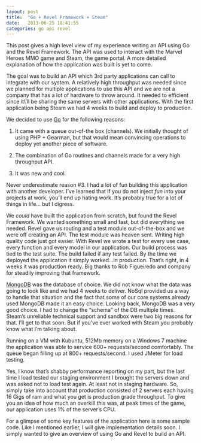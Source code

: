 ```yaml
---
layout: post                                                                                                                  
title:  "Go + Revel Framework + Steam"
date:   2013-06-25 18:41:55
categories: go api revel
---
```


This post gives a high level view of my experience writing an API using Go and the Revel Framework. The API was used to interact with the Marvel Heroes MMO game and Steam, the game portal. A more detailed explanation of how the application was built is yet to come.

The goal was to build an API which 3rd party applications can call to integrate with our system. A relatively high throughput was needed since we planned for multiple applications to use this API and we are not a company that has a lot of hardware to throw around. It needed to efficient since it\’ll be sharing the same servers with other applications. With the first application being Steam we had 4 weeks to build and deploy to production.

We decided to use [Go](http://golang.org/) for the following reasons:

1) It came with a queue out-of-the box (channels). We initially thought of using PHP + Gearman, but that would mean convincing operations to deploy yet another piece of software.

2) The combination of Go routines and channels made for a very high throughput API.

3) It was new and cool.

Never underestimate reason #3. I had a lot of fun building this application with another developer. I’ve learned that if you do not inject _fun_ into your projects at work, you’ll end up hating work. It’s probably true for a lot of things in life… but I digress.

We _could_ have built the application from scratch, but found the Revel Framework.
We wanted something small and fast, but did everything we needed. Revel gave us routing and a test module out-of-the-box and we were off creating an API. The test module was heaven sent. Writing high quality code just got easier. With Revel we wrote a test for every use case, every function and every model in our application. Our build process was tied to the test suite. The build failed if any test failed. By the time we deployed the application it simply worked…in production. That’s right, in 4 weeks it was production ready. Big thanks to Rob Figueiredo and company for steadily improving that framework.

[MongoDB](http://www.mongodb.org/) was the database of choice. We did not know what the data was going to look like and we had 4 weeks to deliver. NoSql provided us a way to handle that situation and the fact that some of our core systems already used MongoDB made it an easy choice. Looking back, MongoDB was a very good choice. I had to change the “schema” of the DB multiple times. Steam’s unreliable technical support and sandbox were two big reasons for that. I’ll get to that soon. But if you’ve ever worked with Steam you probably know what I’m talking about.

Running on a VM with Kubuntu, 512Mb memory on a Windows 7 machine the application was able to service 600+ requests/second comfortably. The queue began filling up at 800+ requests/second. I used JMeter for load testing.

Yes, I know that’s shabby performance reporting on my part, but the last time I load tested our staging environment I brought the servers down and was asked not to load test again. At least not in staging hardware. So, simply take into account that production consisted of 2 servers each having 16 Gigs of ram and what you get is production grade throughput. To give you an idea of how much an overkill this was, at peak times of the game, our application uses 1% of the server’s CPU.

For a glimpse of some key features of the application here is some sample code. Like I mentioned earlier, I will give implementation details soon. I simply wanted to give an overview of using Go and Revel to build an API.
